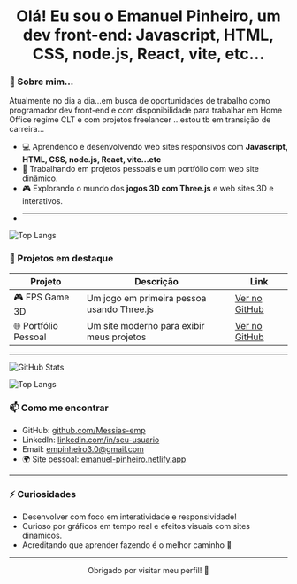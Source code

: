 ## <h1 align="center">Olá! Eu sou o Emanuel Pinheiro, um dev front-end: Javascript, HTML, CSS, node.js, React, vite, etc...

### 🧠 Sobre mim...

Atualmente no dia a dia...em busca de oportunidades de trabalho como programador dev front-end e com
disponibilidade para trabalhar em Home Office regime CLT e com projetos freelancer ...estou tb em transição de carreira...

- 💻 Aprendendo e desenvolvendo web sites responsivos com **Javascript, HTML, CSS, node.js, React, vite...etc**
- 🔭 Trabalhando em projetos pessoais e um portfólio com web site dinâmico.
- 🎮 Explorando o mundo dos **jogos 3D com Three.js** e web sites 3D e interativos.
- ***

![Top Langs](https://github-readme-stats-git-masterrstaa-rickstaa.vercel.app/api/top-langs/?username=Messias-emp&layout=compact&bg_color=000&border_color=30A3DC&title_color=E94D5F&text_color=FFF)

### 🚀 Projetos em destaque

| Projeto              | Descrição                                  | Link                                                      |
| -------------------- | ------------------------------------------ | --------------------------------------------------------- |
| 🎮 FPS Game 3D       | Um jogo em primeira pessoa usando Three.js | [Ver no GitHub](https://github.com/Messias-emp/fps-game)  |
| 🌐 Portfólio Pessoal | Um site moderno para exibir meus projetos  | [Ver no GitHub](https://github.com/Messias-emp/portfolio) |

---

![GitHub Stats](https://github-readme-stats.vercel.app/api?username=Messias-emp&theme=transparent&bg_color=000&border_color=30A3DC&show_icons=true&icon_color=30A3DC&title_color=E94D5F&text_color=FFF)

![Top Langs](https://github-readme-stats-git-masterrstaa-rickstaa.vercel.app/api/top-langs/?username=Messias-emp&bg_color=000&border_color=30A3DC&title_color=E94D5F&text_color=FFF)

### 📫 Como me encontrar

- GitHub: [github.com/Messias-emp](https://github.com/Messias-emp)
- LinkedIn: [linkedin.com/in/seu-usuario](https://linkedin.com/in/seu-usuario) <!-- (Me avise seu user se quiser atualizar) -->
- Email: empinheiro3.0@gmail.com <!-- (Pode mandar seu e-mail se quiser trocar) -->
- 🌍 Site pessoal: [emanuel-pinheiro.netlify.app](https://emanuel-pinheiro.netlify.app)

---

### ⚡ Curiosidades

- Desenvolver com foco em interatividade e responsividade!
- Curioso por gráficos em tempo real e efeitos visuais com sites dinamicos.
- Acreditando que aprender fazendo é o melhor caminho 🚀

---

<p align="center">Obrigado por visitar meu perfil! 🙌</p>


